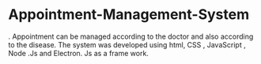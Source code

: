 # Appointment-Management-System
. Appointment can be managed according to the doctor and also according to the disease. The system was developed using html, CSS , JavaScript , Node .Js and Electron. Js  as a frame work.
